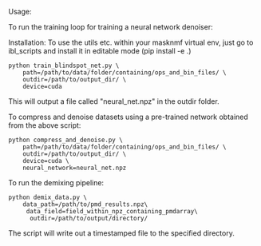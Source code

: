 Usage: 

To run the training loop for training a neural network denoiser: 

Installation: 
To use the utils etc. within your masknmf virtual env, just go to ibl_scripts and install it in editable mode (pip install -e .)
```
python train_blindspot_net.py \
    path=/path/to/data/folder/containing/ops_and_bin_files/ \
    outdir=/path/to/output_dir/ \
    device=cuda
```

This will output a file called "neural_net.npz" in the outdir folder.

To compress and denoise datasets using a pre-trained network obtained from the above script: 

```
python compress_and_denoise.py \
    path=/path/to/data/folder/containing/ops_and_bin_files/ \
    outdir=/path/to/output_dir/ \
    device=cuda \
    neural_network=neural_net.npz
```

To run the demixing pipeline: 

```
python demix_data.py \
    data_path=/path/to/pmd_results.npz\
     data_field=field_within_npz_containing_pmdarray\
      outdir=/path/to/output/directory/
```

The script will write out a timestamped file to the specified directory. 